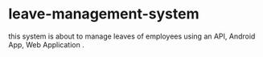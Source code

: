 # leave-management-system
this system is about to manage leaves of employees using an API, Android App, Web Application .
